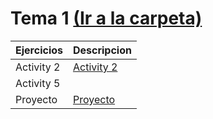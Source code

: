 # Tema 1 [(Ir a la carpeta)](/T1)

 Ejercicios | Descripcion 
 ------------- | ------------- 
 Activity 2  | [Activity 2](T1/t1-a2.md)    
 Activity 5 | []()
 Proyecto | [Proyecto](Practica_1_Trimestre/README.md)
